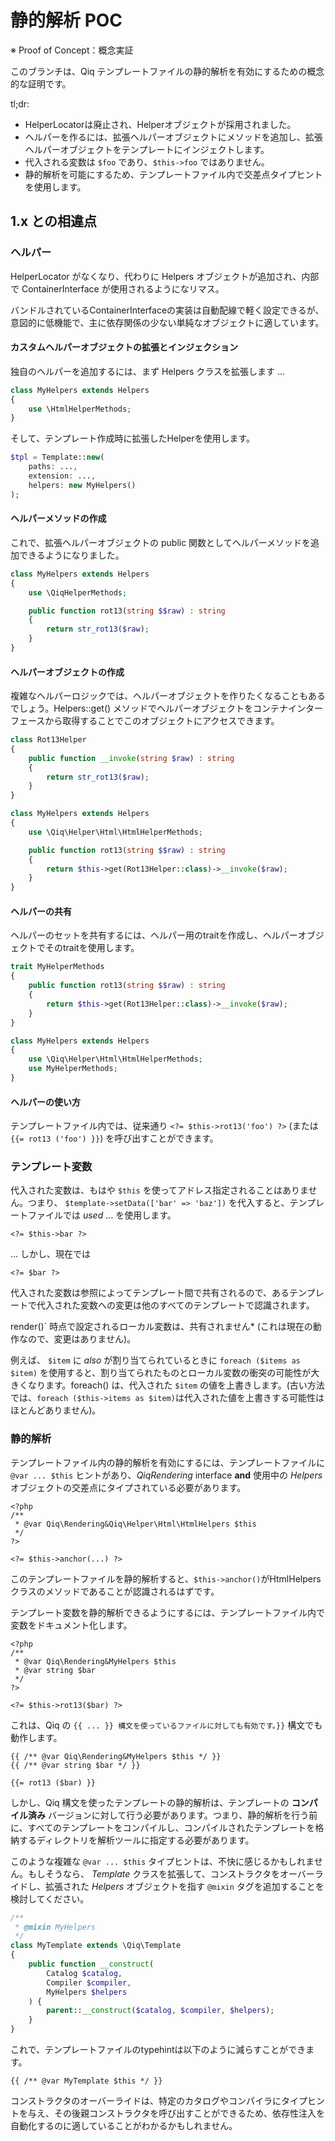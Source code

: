 # 静的解析 POC

※ Proof of Concept：概念実証

このブランチは、Qiq テンプレートファイルの静的解析を有効にするための概念的な証明です。

tl;dr:

- HelperLocatorは廃止され、Helperオブジェクトが採用されました。
- ヘルパーを作るには、拡張ヘルパーオブジェクトにメソッドを追加し、拡張ヘルパーオブジェクトをテンプレートにインジェクトします。
- 代入される変数は `$foo` であり、`$this->foo` ではありません。
- 静的解析を可能にするため、テンプレートファイル内で交差点タイプヒントを使用します。

## 1.x との相違点

### ヘルパー

HelperLocator がなくなり、代わりに Helpers オブジェクトが追加され、内部で ContainerInterface が使用されるようになリマス。

バンドルされているContainerInterfaceの実装は自動配線で軽く設定できるが、意図的に低機能で、主に依存関係の少ない単純なオブジェクトに適しています。

#### カスタムヘルパーオブジェクトの拡張とインジェクション

独自のヘルパーを追加するには、まず Helpers クラスを拡張します ...

```php
class MyHelpers extends Helpers
{
    use \HtmlHelperMethods;
}
```

そして、テンプレート作成時に拡張したHelperを使用します。

```php
$tpl = Template::new(
    paths: ...,
    extension: ...,
    helpers: new MyHelpers()
);
```

#### ヘルパーメソッドの作成

これで、拡張ヘルパーオブジェクトの public 関数としてヘルパーメソッドを追加できるようになりました。

```php
class MyHelpers extends Helpers
{
    use \QiqHelperMethods;

    public function rot13(string $$raw) : string
    {
        return str_rot13($raw);
    }
}
```

#### ヘルパーオブジェクトの作成

複雑なヘルパーロジックでは、ヘルパーオブジェクトを作りたくなることもあるでしょう。Helpers::get() メソッドでヘルパーオブジェクトをコンテナインターフェースから取得することでこのオブジェクトにアクセスできます。

```php
class Rot13Helper
{
    public function __invoke(string $raw) : string
    {
        return str_rot13($raw);
    }
}

class MyHelpers extends Helpers
{
    use \Qiq\Helper\Html\HtmlHelperMethods;

    public function rot13(string $$raw) : string
    {
        return $this->get(Rot13Helper::class)->__invoke($raw);
    }
}
```

#### ヘルパーの共有

ヘルパーのセットを共有するには、ヘルパー用のtraitを作成し、ヘルパーオブジェクトでそのtraitを使用します。

```php
trait MyHelperMethods
{
    public function rot13(string $$raw) : string
    {
        return $this->get(Rot13Helper::class)->__invoke($raw);
    }
}

class MyHelpers extends Helpers
{
    use \Qiq\Helper\Html\HtmlHelperMethods;
    use MyHelperMethods;
}
```

#### ヘルパーの使い方

テンプレートファイル内では、従来通り `<?= $this->rot13('foo') ?>` (または `{{= rot13 ('foo') }}`) を呼び出すことができます。


### テンプレート変数

代入された変数は、もはや `$this` を使ってアドレス指定されることはありません。つまり、 `$template->setData(['bar' => 'baz'])` を代入すると、テンプレートファイルでは *used* ... を使用します。

```html+php
<?= $this->bar ?>
```

... しかし、現在では

```html+php
<?= $bar ?>
```

代入された変数は参照によってテンプレート間で共有されるので、あるテンプレートで代入された変数への変更は他のすべてのテンプレートで認識されます。

render()` 時点で設定されるローカル変数は、共有されません* (これは現在の動作なので、変更はありません)。

例えば、 `$item` に *also* が割り当てられているときに `foreach ($items as $item)` を使用すると、割り当てられたものとローカル変数の衝突の可能性が大きくなります。foreach() は、代入された `$item` の値を上書きします。(古い方法では、`foreach ($this->items as $item)`は代入された値を上書きする可能性はほとんどありません)。


### 静的解析

テンプレートファイル内の静的解析を有効にするには、テンプレートファイルに `@var ... $this` ヒントがあり、_QiqRendering_ interface **and** 使用中の _Helpers_ オブジェクトの交差点にタイプされている必要があります。

```html+php
<?php
/**
 * @var Qiq\Rendering&Qiq\Helper\Html\HtmlHelpers $this
 */
?>

<?= $this->anchor(...) ?>
```

このテンプレートファイルを静的解析すると、`$this->anchor()`がHtmlHelpersクラスのメソッドであることが認識されるはずです。

テンプレート変数を静的解析できるようにするには、テンプレートファイル内で変数をドキュメント化します。

```html+php
<?php
/**
 * @var Qiq\Rendering&MyHelpers $this
 * @var string $bar
 */
?>

<?= $this->rot13($bar) ?>
```

これは、Qiq の `{{ ... }} 構文を使っているファイルに対しても有効です。}}` 構文でも動作します。

```qiq
{{ /** @var Qiq\Rendering&MyHelpers $this */ }}
{{ /** @var string $bar */ }}

{{= rot13 ($bar) }}
```

しかし、Qiq 構文を使ったテンプレートの静的解析は、テンプレートの **コンパイル済み** バージョンに対して行う必要があります。つまり、静的解析を行う前に、すべてのテンプレートをコンパイルし、コンパイルされたテンプレートを格納するディレクトリを解析ツールに指定する必要があります。

このような複雑な `@var ... $this` タイプヒントは、不快に感じるかもしれません。もしそうなら、 _Template_ クラスを拡張して、コンストラクタをオーバーライドし、拡張された _Helpers_ オブジェクトを指す `@mixin` タグを追加することを検討してください。

```php
/**
 * @mixin MyHelpers
 */
class MyTemplate extends \Qiq\Template
{
    public function __construct(
        Catalog $catalog,
        Compiler $compiler,
        MyHelpers $helpers
    ) {
        parent::__construct($catalog, $compiler, $helpers);
    }
}
```

これで、テンプレートファイルのtypehintは以下のように減らすことができます。

```qiq
{{ /** @var MyTemplate $this */ }}
```

コンストラクタのオーバーライドは、特定のカタログやコンパイラにタイプヒントを与え、その後親コンストラクタを呼び出すことができるため、依存性注入を自動化するのに適していることがわかるかもしれません。
